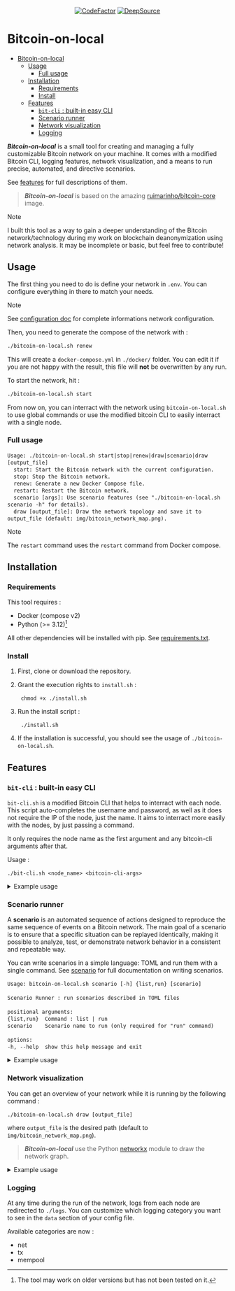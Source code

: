 <p align="center">
  <a href="https://www.codefactor.io/repository/github/pallandos/bitcoin-on-local"><img src="https://www.codefactor.io/repository/github/pallandos/bitcoin-on-local/badge" alt="CodeFactor" /></a>
  <a href="https://app.deepsource.com/gh/Pallandos/bitcoin-on-local/" target="_blank"><img alt="DeepSource" title="DeepSource" src="https://app.deepsource.com/gh/Pallandos/bitcoin-on-local.svg/?label=active+issues&token=kKD53qXxyNJvHRShZndumcGp"/></a>
</p>

# Bitcoin-on-local

- [Bitcoin-on-local](#bitcoin-on-local)
	- [Usage](#usage)
		- [Full usage](#full-usage)
	- [Installation](#installation)
		- [Requirements](#requirements)
		- [Install](#install)
	- [Features](#features)
		- [`bit-cli` : built-in easy CLI](#bit-cli--built-in-easy-cli)
		- [Scenario runner](#scenario-runner)
		- [Network visualization](#network-visualization)
		- [Logging](#logging)


***Bitcoin-on-local*** is a small tool for creating and managing a fully customizable Bitcoin network on your machine. It comes with a modified Bitcoin CLI, logging features, network visualization, and a means to run precise, automated, and directive scenarios. 

See [features](#features) for full descriptions of them.

> ***Bitcoin-on-local*** is based on the amazing [ruimarinho/bitcoin-core](https://github.com/ruimarinho/docker-bitcoin-core) image.

> [!NOTE]
> I built this tool as a way to gain a deeper understanding of the Bitcoin network/technology during my work on blockchain deanonymization using network analysis. It may be incomplete or basic, but feel free to contribute!

## Usage

The first thing you need to do is define your network in `.env`. You can configure everything in there to match your needs. 

> [!NOTE]
> See [configuration doc](./doc/config.md) for complete informations network configuration.


Then, you need to generate the compose of the network with :

```sh
./bitcoin-on-local.sh renew
```

This will create a `docker-compose.yml` in `./docker/` folder. You can edit it if you are not happy with the result, this file will **not** be overwritten by any run. 

To start the network, hit : 

```sh
./bitcoin-on-local.sh start
```

From now on, you can interract with the network using `bitcoin-on-local.sh` to use global commands or use the modified bitcoin CLI to easily interract with a single node.   

### Full usage 

```
Usage: ./bitcoin-on-local.sh start|stop|renew|draw|scenario|draw [output_file]
  start: Start the Bitcoin network with the current configuration.
  stop: Stop the Bitcoin network.
  renew: Generate a new Docker Compose file.
  restart: Restart the Bitcoin network.
  scenario [args]: Use scenario features (see "./bitcoin-on-local.sh scenario -h" for details).
  draw [output_file]: Draw the network topology and save it to output_file (default: img/bitcoin_network_map.png).
```

> [!NOTE]
> The `restart` command uses the `restart` command from Docker compose.

## Installation

### Requirements

This tool requires :

- Docker (compose v2)
- Python (>= 3.12)[^1]

[^1]: The tool may work on older versions but has not been tested on it. 

All other dependencies will be installed with pip. See [requirements.txt](./requirements.txt).

### Install

1. First, clone or download the repository. 
2. Grant the execution rights to `install.sh` : 

		chmod +x ./install.sh

3. Run the install script :

		./install.sh

4. If the installation is successful, you should see the usage of `./bitcoin-on-local.sh`.

## Features

### `bit-cli` : built-in easy CLI

`bit-cli.sh` is a modified Bitcoin CLI that helps to interract with each node. This script auto-completes the username and password, as well as it does not require the IP of the node, just the name. It aims to interract more easily with the nodes, by just passing a command. 

It only requires the node name as the first argument and any bitcoin-cli arguments after that.

Usage : 

	./bit-cli.sh <node_name> <bitcoin-cli-args>

<details>

<summary> Example usage </summary>

Assuming you have the default `BASE_NAME`, all your nodes will be named `node_1`, `node_2`, `node_3` ...

	./bit-cli.sh node_1 getblockchaininfo

to get blockchain info.

	./bit-cli.sh node_2 getnetworkinfo

for network info.

	./bit-cli.sh node_2 generatetoaddress 11 "myaddress"

to generate 11 blocks, from `node_2` to *myaddress*.

</details>

### Scenario runner

A **scenario** is an automated sequence of actions designed to reproduce the same sequence of events on a Bitcoin network. The main goal of a scenario is to ensure that a specific situation can be replayed identically, making it possible to analyze, test, or demonstrate network behavior in a consistent and repeatable way.

You can write scenarios in a simple language: TOML and run them with a single command. See [scenario](./doc/scenario.md) for full documentation on writing scenarios.

	Usage: bitcoin-on-local.sh scenario [-h] {list,run} [scenario]

	Scenario Runner : run scenarios described in TOML files

	positional arguments:
	{list,run}  Command : list | run
	scenario    Scenario name to run (only required for "run" command)

	options:
	-h, --help  show this help message and exit

<details>

<summary> Example usage </summary>

```sh
./bitcoin-on-local.sh scenario list

>> [INFO ] Using scenario features
>> Available scenarios:
>> scenario2
>> scenario
```

to list all scenarios in the scenario folder. If you want to run a scenario among this list, use :

```sh
./bitcoin-on-local.sh scenario run scenario2
```

This command will print the steps and state of the current scenario.

Example of what is printed to the terminal during the run of a scenario : 

```
[INFO ] Using scenario features
[Scenario] Loaded scenario: scenario
==========================================
Name: My scenario for bitcoin net 

Description: This is an example scenario It will describe in a sequential order some tasks which will be executed by the network.

Written by: Pallandos

Date: 2025-06-10 13:08:00
==========================================
[SCENARIO] Running scenario: My scenario for bitcoin net

[SCENARIO] Step 1/8
Running step: Create wallet (on node: node_1)

[SCENARIO] Step 2/8
Running step: Create address (on node: node_1)
Stored result in variable: ADDRESS1 = bcrt1q9vqtd0vtr75gdsuc8gtx8ku3vqrggn5aqefccd

[SCENARIO] Step 3/8
Running step: Mine some blocks (on node: node_1)

[SCENARIO] Step 4/8
Running step: Create wallet (on node: node_2)

[SCENARIO] Step 5/8
Running step: Create address (on node: node_2)
Stored result in variable: ADDRESS2 = bcrt1qswcy4phya7qx9x0084n9d9dmv39y2nz2m6apee

[SCENARIO] Step 6/8
Running step: send coins (on node: node_1)

[SCENARIO] Step 7/8
Running step: mine to confirm (on node: node_1)

[SCENARIO] Step 8/8
Running step: print balance (on node: node_2)
Result: 
 → 10.0 

[SCENARIO] Scenario execution completed.
```

</details>

### Network visualization

You can get an overview of your network while it is running by the following command :

	./bitcoin-on-local.sh draw [output_file]

where `output_file` is the desired path (default to `img/bitcoin_network_map.png`).

> ***Bitcoin-on-local*** use the Python [networkx](https://github.com/networkx/networkx) module to draw the network graph.

<details>

<summary> Example usage </summary>

Here is the example of a network graph with 5 nodes :

![Bitcoin Network with 5 nodes](./doc/data/bitcoin_network_map.png)

</details>

### Logging

At any time during the run of the network, logs from each node are redirected to `./logs`. You can customize which logging category you want to see in the `data` section of your config file. 

Available categories are now : 

- net 
- tx
- mempool